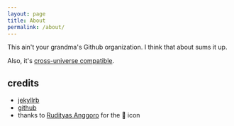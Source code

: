 ```yaml
---
layout: page
title: About
permalink: /about/
---
```


This ain't your grandma's Github organization. I think that about sums it up.

Also, it's [cross-universe compatible](https://html9responsiveboilerstrapjs.com/).

## credits

- [jekyllrb](https://jekyllrb.com/)
- [github](https://github.com)
- thanks to [Rudityas Anggoro](https://dribbble.com/rudityaswahyu) for the 🎊 icon
